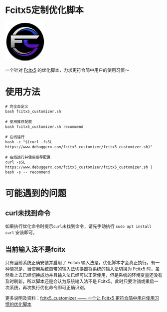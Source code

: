 # Fcitx5定制优化脚本

![logo](docs/logo.png)

一个针对 [Fcitx5](https://github.com/fcitx/fcitx5) 的优化脚本，力求更符合简中用户的使用习惯～

# 使用方法
```shell
# 完全自定义
bash fcitx5_customizer.sh

# 使用推荐配置
bash fcitx5_customizer.sh recommend

# 在线运行
bash -c "$(curl -fsSL https://www.debuggerx.com/fcitx5_customizer/fcitx5_customizer.sh)"

# 在线运行并使用推荐配置
curl -sSL https://www.debuggerx.com/fcitx5_customizer/fcitx5_customizer.sh | bash -s -- recommend
```

# 可能遇到的问题
## curl未找到命令
如果执行优化命令时提示`curl`未找到命令，请先手动执行 `sudo apt install curl` 安装即可。
## 当前输入法不是fcitx
只有当前系统正确安装并启用了 Fcitx5 输入法是，优化脚本才会真正执行。有一种情况是，当使用系统自带的输入法切换器将系统的输入法切换为 Fcitx5 时，虽然看上去已经切换成功并且输入法已经可以正常使用，但是系统的环境变量还没有及时刷新，所以脚本还是会认为系统输入法不是 Fcitx5。此时只要注销或重启一次系统，再次执行优化命令即可正确识别。


更多说明及资料：[fcitx5_customizer —— 一个让 Fcitx5 更符合简中用户使用习惯的优化脚本](https://www.debuggerx.com/2023/09/20/fcitx5-customizer/)
